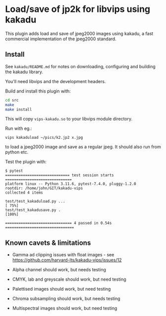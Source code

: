 # Load/save of jp2k for libvips using kakadu

This plugin adds load and save of jpeg2000 images using kakadu, a fast
commercial implementation of the jpeg2000 standard.

## Install

See `kakadu/README.md` for notes on downloading, configuring and building the
kakadu library.

You'll need libvips and the development headers.

Build and install this plugin with:

```bash
cd src
make
make install
```

This will copy `vips-kakadu.so` to your libvips module directory.

Run with eg.:

```shell
vips kakaduload ~/pics/k2.jp2 x.jpg
```

to load a jpeg2000  image and save as a regular jpeg. It should also run from 
python etc.

Test the plugin with:

```shell
$ pytest
============================= test session starts ==============================
platform linux -- Python 3.11.6, pytest-7.4.0, pluggy-1.2.0
rootdir: /home/john/GIT/kakadu-vips
collected 4 items

test/test_kakaduload.py ...                                              [ 75%]
test/test_kakadusave.py .                                                [100%]

============================== 4 passed in 0.54s ===============================
```

## Known cavets & limitations

- Gamma ad clipping issues with float images - see
  https://github.com/harvard-lts/kakadu-vips/issues/12

- Alpha channel should work, but needs testing

- CMYK, lab and greyscale should work, but need testing

- Palettised images should work, but need testing

- Chroma subsampling should work, but needs testing

- Multispectral images should work, but need testing
